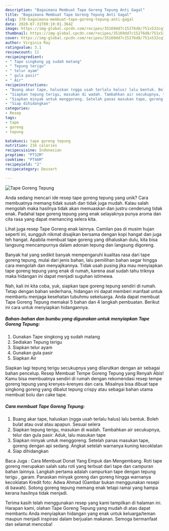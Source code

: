 ```yaml
---
description: "Bagaimana Membuat Tape Goreng Tepung Anti Gagal"
title: "Bagaimana Membuat Tape Goreng Tepung Anti Gagal"
slug: 378-bagaimana-membuat-tape-goreng-tepung-anti-gagal
date: 2020-07-31T09:19:01.364Z
image: https://img-global.cpcdn.com/recipes/35169dd7c15276d8/751x532cq70/tape-goreng-tepung-foto-resep-utama.jpg
thumbnail: https://img-global.cpcdn.com/recipes/35169dd7c15276d8/751x532cq70/tape-goreng-tepung-foto-resep-utama.jpg
cover: https://img-global.cpcdn.com/recipes/35169dd7c15276d8/751x532cq70/tape-goreng-tepung-foto-resep-utama.jpg
author: Virginia Ray
ratingvalue: 3.1
reviewcount: 11
recipeingredient:
- " Tape singkong yg sudah matang"
- " Tepung terigu"
- " telur ayam"
- " gula pasir"
- " Air"
recipeinstructions:
- "Buang akar tape, haluskan (ngga usah terlalu halus) lalu bentuk. Boleh bulat atau oval atau apapun. Sesuai selera"
- "Siapkan tepung terigu, masukan di wadah. Tambahkan air secukupnya, telur dan gula pasir. Aduk, lalu masukan tape"
- "Siapkan minyak untuk menggoreng. Setelah panas masukan tape, goreng dengan api sedang. Angkat setelah warnanya kuning kecoklatan"
- "Siap dihidangkan"
categories:
- Resep
tags:
- tape
- goreng
- tepung

katakunci: tape goreng tepung 
nutrition: 216 calories
recipecuisine: Indonesian
preptime: "PT32M"
cooktime: "PT46M"
recipeyield: "2"
recipecategory: Dessert

---
```



![Tape Goreng Tepung](https://img-global.cpcdn.com/recipes/35169dd7c15276d8/751x532cq70/tape-goreng-tepung-foto-resep-utama.jpg)

Anda sedang mencari ide resep tape goreng tepung yang unik? Cara membuatnya memang tidak susah dan tidak juga mudah. Kalau salah mengolah maka hasilnya tidak akan memuaskan dan justru cenderung tidak enak. Padahal tape goreng tepung yang enak selayaknya punya aroma dan cita rasa yang dapat memancing selera kita.

Lihat juga resep Tape Goreng enak lainnya. Camilan pas di musim hujan seperti ini, sungguh nikmat disajikan bersama dengan kopi hangat dan juga teh hangat. Apabila membuat tape goreng yang dihaluskan dulu, kita bisa langsung mencampurnya dalam adonan tepung dan langsung digoreng.

Banyak hal yang sedikit banyak mempengaruhi kualitas rasa dari tape goreng tepung, mulai dari jenis bahan, lalu pemilihan bahan segar hingga cara mengolah dan menyajikannya. Tidak usah pusing jika mau menyiapkan tape goreng tepung yang enak di rumah, karena asal sudah tahu triknya maka hidangan ini dapat menjadi suguhan istimewa.


Nah, kali ini kita coba, yuk, siapkan tape goreng tepung sendiri di rumah. Tetap dengan bahan sederhana, hidangan ini dapat memberi manfaat untuk membantu menjaga kesehatan tubuhmu sekeluarga. Anda dapat membuat Tape Goreng Tepung memakai 5 bahan dan 4 langkah pembuatan. Berikut ini cara untuk menyiapkan hidangannya.

<!--inarticleads1-->

##### Bahan-bahan dan bumbu yang digunakan untuk menyiapkan Tape Goreng Tepung:

1. Gunakan  Tape singkong yg sudah matang
1. Sediakan  Tepung terigu
1. Siapkan  telur ayam
1. Gunakan  gula pasir
1. Siapkan  Air


Siapkan lagi tepung terigu secukupnya yang dilarutkan dengan air sebagai bahan pencelup. Resep Membuat Tempe Goreng Tepung yang Renyah Abis! Kamu bisa membuatnya sendiri di rumah dengan rekomendasi resep tempe goreng tepung yang krenyes-krenyes dan cara. Misalnya bisa dibuat tape singkong goreng yang dibalut tepung crispy atau sebagai bahan utama membuat bolu dan cake tape. 

<!--inarticleads2-->

##### Cara membuat Tape Goreng Tepung:

1. Buang akar tape, haluskan (ngga usah terlalu halus) lalu bentuk. Boleh bulat atau oval atau apapun. Sesuai selera
1. Siapkan tepung terigu, masukan di wadah. Tambahkan air secukupnya, telur dan gula pasir. Aduk, lalu masukan tape
1. Siapkan minyak untuk menggoreng. Setelah panas masukan tape, goreng dengan api sedang. Angkat setelah warnanya kuning kecoklatan
1. Siap dihidangkan


Baca Juga : Cara Membuat Donat Yang Empuk dan Mengembang. Roti tape goreng merupakan salah satu roti yang terbuat dari tape dan campuran bahan lainnya. Langkah pertama adalah campurkan tape dengan tepung terigu , garam. Panaskan minyak goreng dan goreng hingga warnanya kecoklatan Kredit foto: Adwa Ahmad (Gambar bukan menggunakan resepi di bawah). Sotong goreng tepung memang enak tetapi ramai yang hampa kerana hasilnya tidak menjadi. 

Terima kasih telah menggunakan resep yang kami tampilkan di halaman ini. Harapan kami, olahan Tape Goreng Tepung yang mudah di atas dapat membantu Anda menyiapkan hidangan yang enak untuk keluarga/teman maupun menjadi inspirasi dalam berjualan makanan. Semoga bermanfaat dan selamat mencoba!
